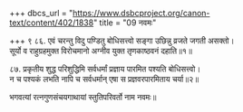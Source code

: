 +++
dbcs_url = "https://www.dsbcproject.org/canon-text/content/402/1838"
title = "09 नवमः"

+++
९
८६. एवं चरन्तु विदु पण्डितु बोधिसत्त्वो 
सङ्गा उछिन्नु व्रजते जगती असक्तो।  
सूर्यो व राहुग्रहमुक्त विरोचमानो
अग्नीव युक्त तृणकाष्ठवनं दहाति॥१॥

८७. प्रकृतीय शुद्ध परिशुद्धिमि सर्वधर्मां 
प्रज्ञाय पारमित पश्यति बोधिसत्त्वो।  
न च पश्यकं लभति नापि च सर्वधर्मान् 
एषा स प्रज्ञवरपारमिताय चर्या॥२॥

भगवत्यां रत्नगुणसंचयगाथायां स्तुतिपरिवर्तो नाम नवमः॥

